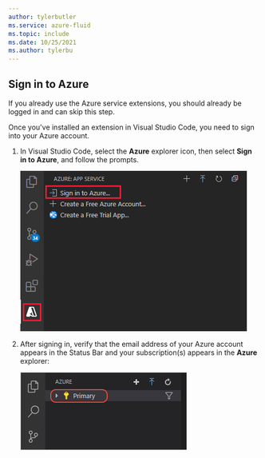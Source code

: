 ```yaml
---
author: tylerbutler
ms.service: azure-fluid
ms.topic: include
ms.date: 10/25/2021
ms.author: tylerbu
---
```


## Sign in to Azure

If you already use the Azure service extensions, you should already be logged in and can skip this step. 

Once you've installed an extension in Visual Studio Code, you need to sign into your Azure account. 

1. In Visual Studio Code, select the **Azure** explorer icon, then select **Sign in to Azure**, and follow the prompts.

    ![Sign in to Azure through VS Code](../images/azure-sign-in.png)

2. After signing in, verify that the email address of your Azure account appears in the Status Bar and your subscription(s) appears in the **Azure** explorer:
    
    ![VS Code Azure explorer showing subscriptions](../images/azure-subscription-view.png)
